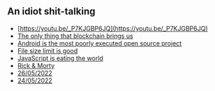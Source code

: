 <!--
cover_image: https://cdn.pixabay.com/photo/2013/07/12/14/46/sketch-148769_1280.png
title: An idiot shit-talking...!
dob: 05/29/2022
author: @HBP
tags: youtube, rust, js, hbp
-->
## An idiot shit-talking

- [https://youtu.be/_P7KJGBP6JQ](https://youtu.be/_P7KJGBP6JQ)
- [The only thing that blockchain brings us](https://youtu.be/qRWkcUMW3ec)
- [Android is the most poorly executed open source project](https://youtu.be/PSGhBtjWq50)
- [File size limit is good](https://youtu.be/5gtY_dZCQs8)
- [JavaScript is eating the world](https://youtu.be/VTLud-16qao)
- [Rick & Morty](https://youtu.be/iIgF3zok9yM)
- [26/05/2022](https://youtu.be/lkoLbxaP1sA)
- [24/05/2022](https://youtu.be/TaGrju329aA)
